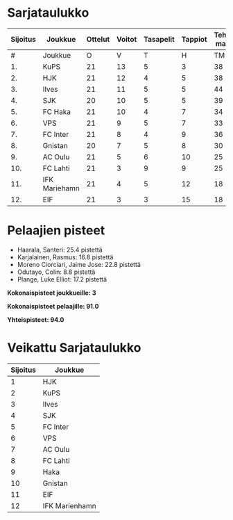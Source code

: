 # Sarjataulukko
| Sijoitus | Joukkue | Ottelut | Voitot | Tasapelit | Tappiot | Tehdyt maalit | Päästetyt maalit | Maaliero | Syötöt |
|----------|---------|---------|--------|-----------|---------|----------------|-------------------|----------|-------|
|# | Joukkue | O | V | T | H | TM | PM | ME | S | L | L% | R | KK | PK | PA | P|
|1. | KuPS | 21 | 13 | 5 | 3 | 38 | 20 | 18 | 18 | 244 | 15,57 | 217 | 30 | 1 | 29 | 44|
|2. | HJK | 21 | 12 | 4 | 5 | 38 | 20 | 18 | 26 | 298 | 12,75 | 228 | 35 | 1 | 31 | 40|
|3. | Ilves | 21 | 11 | 5 | 5 | 44 | 24 | 20 | 35 | 231 | 19,05 | 233 | 52 | 4 | 41 | 38|
|4. | SJK | 20 | 10 | 5 | 5 | 39 | 31 | 8 | 26 | 246 | 15,85 | 250 | 48 | 0 | 38 | 35|
|5. | FC Haka | 21 | 10 | 4 | 7 | 34 | 31 | 3 | 25 | 184 | 18,48 | 271 | 61 | 2 | 40 | 34|
|6. | VPS | 21 | 9 | 5 | 7 | 33 | 33 | 0 | 18 | 230 | 14,35 | 243 | 37 | 3 | 32 | 32|
|7. | FC Inter | 21 | 8 | 4 | 9 | 36 | 28 | 8 | 27 | 220 | 16,36 | 209 | 47 | 2 | 38 | 28|
|8. | Gnistan | 20 | 7 | 5 | 8 | 30 | 33 | -3 | 21 | 189 | 15,87 | 219 | 57 | 1 | 27 | 26|
|9. | AC Oulu | 21 | 5 | 6 | 10 | 25 | 34 | -9 | 16 | 174 | 14,37 | 288 | 58 | 6 | 36 | 21|
|10. | FC Lahti | 21 | 3 | 9 | 9 | 25 | 37 | -12 | 20 | 178 | 14,04 | 206 | 47 | 1 | 32 | 18|
|11. | IFK Mariehamn | 21 | 4 | 5 | 12 | 18 | 37 | -19 | 9 | 161 | 11,18 | 210 | 49 | 4 | 22 | 17|
|12. | EIF | 21 | 3 | 3 | 15 | 18 | 50 | -32 | 10 | 169 | 10,65 | 221 | 57 | 4 | 23 | 12|

# Pelaajien pisteet
* Haarala, Santeri: 25.4 pistettä
* Karjalainen, Rasmus: 16.8 pistettä
* Moreno Ciorciari, Jaime Jose: 22.8 pistettä
* Odutayo, Colin: 8.8 pistettä
* Plange, Luke Elliot: 17.2 pistettä

**Kokonaispisteet joukkueille: 3**

**Kokonaispisteet pelaajille: 91.0**

**Yhteispisteet: 94.0**

# Veikattu Sarjataulukko
| Sijoitus | Joukkue |
|----------|---------|
| 1 | HJK |
| 2 | KuPS |
| 3 | Ilves |
| 4 | SJK |
| 5 | FC Inter |
| 6 | VPS |
| 7 | AC Oulu |
| 8 | FC Lahti |
| 9 | Haka |
| 10 | Gnistan |
| 11 | EIF |
| 12 | IFK Marienhamn |
